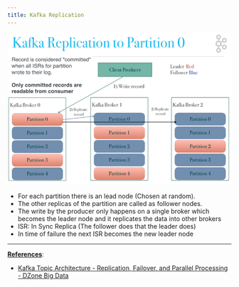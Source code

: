 ```yaml
---
title: Kafka Replication
---
```


![Kafka Partitions|550](images/kafka-partitions.png)

* For each partition there is an lead node (Chosen at random).
* The other replicas of the partition are called as follower nodes.
* The write by the producer only happens on a single broker which becomes the leader node and it replicates the data into other brokers
* ISR: In Sync Replica (The follower does that the leader does)
* In time of failure the next ISR becomes the new leader node

---

**<u>References</u>**:

* [Kafka Topic Architecture - Replication, Failover, and Parallel Processing - DZone Big Data](https://dzone.com/articles/kafka-topic-architecture-replication-failover-and)